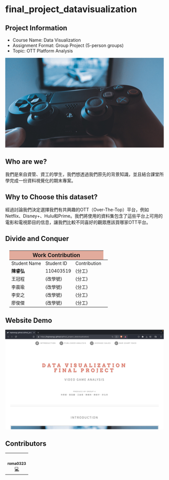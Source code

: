 # final_project_datavisualization

## Project Information
- Course Name: Data Visualization
- Assignment Format: Group Project (5-person groups)
- Topic: OTT Platform Analysis

<div align="center"> 
    <img src="./images/home.jpg" width="600px;" alt=""/>
</div>

## Who are we?

我們是來自資管、資工的學生，我們想透過我們原先的背景知識，並且結合課堂所學完成一份資料視覺化的期末專案。  

## Why to Choose this dataset?
經過討論我們決定選擇我們有共興趣的OTT（Over-The-Top）平台，例如Netflix、Disney+、Hulu和Prime。我們將使用的資料集包含了這些平台上可用的電影和電視節目的信息，讓我們比較不同喜好的觀眾應該買哪家OTT平台。

## Divide and Conquer
<table style="margin-top: 5%; margin-left: 2.5%; margin-right: 2.5%; width: 95%;">
	<thead>
		<tr>
			<th colspan="3" style="text-align: center; background-color: #e2ab9c; font-size: larger;">
				Work Contribution
			</th>
		</tr>
	</thead>
	<tbody>
		<tr>
			<td>Student Name</td>
			<td>Student ID</td>
			<td>Contribution</td>
		</tr>
		<tr>
			<td><b>陳睿弘</b></td>
			<td>110403519</td>
			<td>{分工}<td>
		</tr>
		<tr>
			<td>王冠程</td>
			<td>{改學號}</td>
			<td>{分工}</td>
		</tr>
		<tr>
			<td>李晨瑜</td>
			<td>{改學號}</td>
			<td>{分工}</td>
		</tr>
		<tr>
			<td>李安之</td>
			<td>{改學號}</td>
			<td>{分工}</td>
		</tr>
		<tr>
			<td>廖俊傑</td>
			<td>{改學號}</td>
			<td>{分工}</td>
		</tr>
	</tbody>
</table>

## Website Demo 

<div align="center">
    <a href="https://roma0323.github.io">
        <img src="./images/demo.png" alt="Demo" width="600px;">
    </a>
</div>


## Contributors
<table>
  <tr>
    <td align="center"><a href="https://github.com/roma0323"><img src="https://avatars.githubusercontent.com/u/54255701?v=4" width="100px;" alt=""/><br /><sub><b>roma0323</b></sub></a><br /><a href="https://github.com/roma0323" title="Code">💻</a></td>
<!--     <td align="center"><a href="https://github.com/hapiwangy"><img src="https://avatars.githubusercontent.com/u/99786569?v=4" width="100px;" alt=""/><br /><sub><b>hapiwangy</b></sub></a><br /><a href="https://github.com/hapiwangy/final_project_datavisualization/commits?author=hapiwangy" title="Code">💻</a></td>
    <td align="center"><a href="https://github.com/HapiO3O"><img src="https://avatars.githubusercontent.com/u/89393053?v=4" width="100px;" alt=""/><br /><sub><b>HapiO3O</b></sub></a><br /><a href="https://github.com/hapiwangy/final_project_datavisualization/commits?author=HapiO3O" title="Code">💻</a></td> -->
  </tr>
</table>
